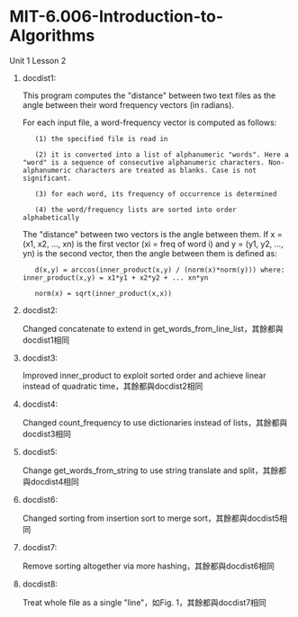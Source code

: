 # MIT-6.006-Introduction-to-Algorithms

Unit 1 Lesson 2

1. docdist1:
      
      This program computes the "distance" between two text files as the angle between their word frequency vectors (in radians).

      For each input file, a word-frequency vector is computed as follows:
      
          (1) the specified file is read in
          
          (2) it is converted into a list of alphanumeric "words". Here a "word" is a sequence of consecutive alphanumeric characters. Non-alphanumeric characters are treated as blanks. Case is not significant.
          
          (3) for each word, its frequency of occurrence is determined
          
          (4) the word/frequency lists are sorted into order alphabetically

      The "distance" between two vectors is the angle between them. If x = (x1, x2, ..., xn) is the first vector (xi = freq of word i) and  y = (y1, y2, ..., yn) is the second vector, then the angle between them is defined as: 
          
          d(x,y) = arccos(inner_product(x,y) / (norm(x)*norm(y))) where: inner_product(x,y) = x1*y1 + x2*y2 + ... xn*yn
          
          norm(x) = sqrt(inner_product(x,x))

2. docdist2:

      Changed concatenate to extend in get_words_from_line_list，其餘都與docdist1相同

3. docdist3:
      
      Improved inner_product to exploit sorted order and achieve linear instead of quadratic time，其餘都與docdist2相同

4. docdist4:

      Changed count_frequency to use dictionaries instead of lists，其餘都與docdist3相同
      
5. docdist5:

      Change get_words_from_string to use string translate and split，其餘都與docdist4相同
      
6. docdist6:

      Changed sorting from insertion sort to merge sort，其餘都與docdist5相同
      
7. docdist7:

      Remove sorting altogether via more hashing，其餘都與docdist6相同

8. docdist8:

      Treat whole file as a single "line"，如Fig. 1，其餘都與docdist7相同
      
